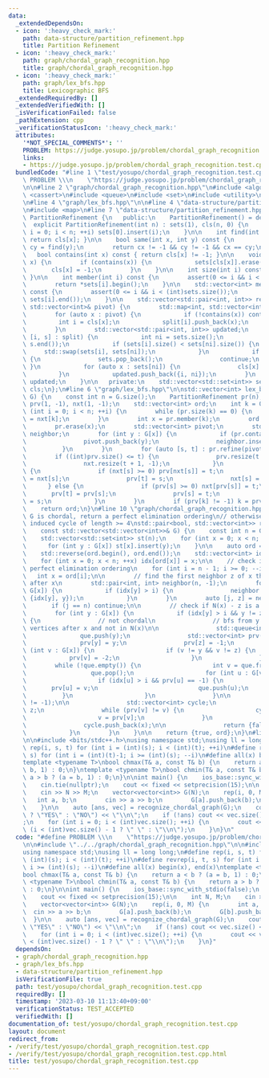 ```yaml
---
data:
  _extendedDependsOn:
  - icon: ':heavy_check_mark:'
    path: data-structure/partition_refinement.hpp
    title: Partition Refinement
  - icon: ':heavy_check_mark:'
    path: graph/chordal_graph_recognition.hpp
    title: graph/chordal_graph_recognition.hpp
  - icon: ':heavy_check_mark:'
    path: graph/lex_bfs.hpp
    title: Lexicographic BFS
  _extendedRequiredBy: []
  _extendedVerifiedWith: []
  _isVerificationFailed: false
  _pathExtension: cpp
  _verificationStatusIcon: ':heavy_check_mark:'
  attributes:
    '*NOT_SPECIAL_COMMENTS*': ''
    PROBLEM: https://judge.yosupo.jp/problem/chordal_graph_recognition.test.cpp
    links:
    - https://judge.yosupo.jp/problem/chordal_graph_recognition.test.cpp
  bundledCode: "#line 1 \"test/yosupo/chordal_graph_recognition.test.cpp\"\n#define\
    \ PROBLEM \\\n    \"https://judge.yosupo.jp/problem/chordal_graph_recognition.test.cpp\"\
    \n\n#line 2 \"graph/chordal_graph_recognition.hpp\"\n#include <algorithm>\n#include\
    \ <cassert>\n#include <queue>\n#include <set>\n#include <utility>\n#include <vector>\n\
    \n#line 4 \"graph/lex_bfs.hpp\"\n\n#line 4 \"data-structure/partition_refinement.hpp\"\
    \n#include <map>\n#line 7 \"data-structure/partition_refinement.hpp\"\n\nclass\
    \ PartitionRefinement {\n   public:\n    PartitionRefinement() = default;\n  \
    \  explicit PartitionRefinement(int n) : sets(1), cls(n, 0) {\n        for (int\
    \ i = 0; i < n; ++i) sets[0].insert(i);\n    }\n\n    int find(int x) const {\
    \ return cls[x]; }\n\n    bool same(int x, int y) const {\n        int cx = find(x),\
    \ cy = find(y);\n        return cx != -1 && cy != -1 && cx == cy;\n    }\n\n \
    \   bool contains(int x) const { return cls[x] != -1; }\n\n    void erase(int\
    \ x) {\n        if (contains(x)) {\n            sets[cls[x]].erase(x);\n     \
    \       cls[x] = -1;\n        }\n    }\n\n    int size(int i) const { return sets[i].size();\
    \ }\n\n    int member(int i) const {\n        assert(0 <= i && i < (int)sets.size());\n\
    \        return *sets[i].begin();\n    }\n\n    std::vector<int> members(int i)\
    \ const {\n        assert(0 <= i && i < (int)sets.size());\n        return std::vector<int>(sets[i].begin(),\
    \ sets[i].end());\n    }\n\n    std::vector<std::pair<int, int>> refine(const\
    \ std::vector<int>& pivot) {\n        std::map<int, std::vector<int>> split;\n\
    \        for (auto x : pivot) {\n            if (!contains(x)) continue;\n   \
    \         int i = cls[x];\n            split[i].push_back(x);\n            sets[i].erase(x);\n\
    \        }\n        std::vector<std::pair<int, int>> updated;\n        for (auto&\
    \ [i, s] : split) {\n            int ni = sets.size();\n            sets.emplace_back(s.begin(),\
    \ s.end());\n            if (sets[i].size() < sets[ni].size()) {\n           \
    \     std::swap(sets[i], sets[ni]);\n            }\n            if (sets[ni].empty())\
    \ {\n                sets.pop_back();\n                continue;\n           \
    \ }\n            for (auto x : sets[ni]) {\n                cls[x] = ni;\n   \
    \         }\n            updated.push_back({i, ni});\n        }\n        return\
    \ updated;\n    }\n\n   private:\n    std::vector<std::set<int>> sets;\n    std::vector<int>\
    \ cls;\n};\n#line 6 \"graph/lex_bfs.hpp\"\n\nstd::vector<int> lex_bfs(const std::vector<std::vector<int>>&\
    \ G) {\n    const int n = G.size();\n    PartitionRefinement pr(n);\n    std::vector<int>\
    \ prv(1, -1), nxt(1, -1);\n    std::vector<int> ord;\n    int k = 0;\n    for\
    \ (int i = 0; i < n; ++i) {\n        while (pr.size(k) == 0) {\n            k\
    \ = nxt[k];\n        }\n        int x = pr.member(k);\n        ord.push_back(x);\n\
    \        pr.erase(x);\n        std::vector<int> pivot;\n        std::set<int>\
    \ neighbor;\n        for (int y : G[x]) {\n            if (pr.contains(y)) {\n\
    \                pivot.push_back(y);\n                neighbor.insert(y);\n  \
    \          }\n        }\n        for (auto [s, t] : pr.refine(pivot)) {\n    \
    \        if ((int)prv.size() <= t) {\n                prv.resize(t + 1, -1);\n\
    \                nxt.resize(t + 1, -1);\n            }\n            if (neighbor.count(pr.member(s)))\
    \ {\n                if (nxt[s] >= 0) prv[nxt[s]] = t;\n                nxt[t]\
    \ = nxt[s];\n                prv[t] = s;\n                nxt[s] = t;\n      \
    \      } else {\n                if (prv[s] >= 0) nxt[prv[s]] = t;\n         \
    \       prv[t] = prv[s];\n                prv[s] = t;\n                nxt[t]\
    \ = s;\n            }\n        }\n        if (prv[k] != -1) k = prv[k];\n    }\n\
    \    return ord;\n}\n#line 10 \"graph/chordal_graph_recognition.hpp\"\n\n// if\
    \ G is chordal, return a perfect elimination ordering\n// otherwise return an\
    \ induced cycle of length >= 4\nstd::pair<bool, std::vector<int>> recognize_chordal_graph(\n\
    \    const std::vector<std::vector<int>>& G) {\n    const int n = G.size();\n\
    \    std::vector<std::set<int>> st(n);\n    for (int x = 0; x < n; ++x) {\n  \
    \      for (int y : G[x]) st[x].insert(y);\n    }\n\n    auto ord = lex_bfs(G);\n\
    \    std::reverse(ord.begin(), ord.end());\n    std::vector<int> idx(n, -1);\n\
    \    for (int x = 0; x < n; ++x) idx[ord[x]] = x;\n\n    // check if ord is a\
    \ perfect elimination ordering\n    for (int i = n - 1; i >= 0; --i) {\n     \
    \   int x = ord[i];\n\n        // find the first neighbor z of x that appears\
    \ after x\n        std::pair<int, int> neighbor(n, -1);\n        for (int y :\
    \ G[x]) {\n            if (idx[y] > i) {\n                neighbor = std::min(neighbor,\
    \ {idx[y], y});\n            }\n        }\n        auto [j, z] = neighbor;\n \
    \       if (j == n) continue;\n\n        // check if N(x) - z is a subset of N(z)\n\
    \        for (int y : G[x]) {\n            if (idx[y] > i && y != z && !st[y].count(z))\
    \ {\n                // not chordal\n                // bfs from y to z using\
    \ vertices after x and not in N(x)\n\n                std::queue<int> que;\n \
    \               que.push(y);\n                std::vector<int> prv(n, -1);\n \
    \               prv[y] = y;\n                prv[z] = -1;\n                for\
    \ (int v : G[x]) {\n                    if (v != y && v != z) {\n            \
    \            prv[v] = -2;\n                    }\n                }\n        \
    \        while (!que.empty()) {\n                    int v = que.front();\n  \
    \                  que.pop();\n                    for (int u : G[v]) {\n    \
    \                    if (idx[u] > i && prv[u] == -1) {\n                     \
    \       prv[u] = v;\n                            que.push(u);\n              \
    \          }\n                    }\n                }\n\n                assert(prv[z]\
    \ != -1);\n\n                std::vector<int> cycle;\n                int v =\
    \ z;\n                while (prv[v] != v) {\n                    cycle.push_back(v);\n\
    \                    v = prv[v];\n                }\n                cycle.push_back(y);\n\
    \                cycle.push_back(x);\n\n                return {false, cycle};\n\
    \            }\n        }\n    }\n\n    return {true, ord};\n}\n#line 5 \"test/yosupo/chordal_graph_recognition.test.cpp\"\
    \n\n#include <bits/stdc++.h>\nusing namespace std;\nusing ll = long long;\n#define\
    \ rep(i, s, t) for (int i = (int)(s); i < (int)(t); ++i)\n#define revrep(i, t,\
    \ s) for (int i = (int)(t)-1; i >= (int)(s); --i)\n#define all(x) begin(x), end(x)\n\
    template <typename T>\nbool chmax(T& a, const T& b) {\n    return a < b ? (a =\
    \ b, 1) : 0;\n}\ntemplate <typename T>\nbool chmin(T& a, const T& b) {\n    return\
    \ a > b ? (a = b, 1) : 0;\n}\n\nint main() {\n    ios_base::sync_with_stdio(false);\n\
    \    cin.tie(nullptr);\n    cout << fixed << setprecision(15);\n\n    int N, M;\n\
    \    cin >> N >> M;\n    vector<vector<int>> G(N);\n    rep(i, 0, M) {\n     \
    \   int a, b;\n        cin >> a >> b;\n        G[a].push_back(b);\n        G[b].push_back(a);\n\
    \    }\n\n    auto [ans, vec] = recognize_chordal_graph(G);\n    cout << (ans\
    \ ? \"YES\" : \"NO\") << \"\\n\";\n    if (!ans) cout << vec.size() << \"\\n\"\
    ;\n    for (int i = 0; i < (int)vec.size(); ++i) {\n        cout << vec[i] <<\
    \ (i < (int)vec.size() - 1 ? \" \" : \"\\n\");\n    }\n}\n"
  code: "#define PROBLEM \\\n    \"https://judge.yosupo.jp/problem/chordal_graph_recognition.test.cpp\"\
    \n\n#include \"../../graph/chordal_graph_recognition.hpp\"\n\n#include <bits/stdc++.h>\n\
    using namespace std;\nusing ll = long long;\n#define rep(i, s, t) for (int i =\
    \ (int)(s); i < (int)(t); ++i)\n#define revrep(i, t, s) for (int i = (int)(t)-1;\
    \ i >= (int)(s); --i)\n#define all(x) begin(x), end(x)\ntemplate <typename T>\n\
    bool chmax(T& a, const T& b) {\n    return a < b ? (a = b, 1) : 0;\n}\ntemplate\
    \ <typename T>\nbool chmin(T& a, const T& b) {\n    return a > b ? (a = b, 1)\
    \ : 0;\n}\n\nint main() {\n    ios_base::sync_with_stdio(false);\n    cin.tie(nullptr);\n\
    \    cout << fixed << setprecision(15);\n\n    int N, M;\n    cin >> N >> M;\n\
    \    vector<vector<int>> G(N);\n    rep(i, 0, M) {\n        int a, b;\n      \
    \  cin >> a >> b;\n        G[a].push_back(b);\n        G[b].push_back(a);\n  \
    \  }\n\n    auto [ans, vec] = recognize_chordal_graph(G);\n    cout << (ans ?\
    \ \"YES\" : \"NO\") << \"\\n\";\n    if (!ans) cout << vec.size() << \"\\n\";\n\
    \    for (int i = 0; i < (int)vec.size(); ++i) {\n        cout << vec[i] << (i\
    \ < (int)vec.size() - 1 ? \" \" : \"\\n\");\n    }\n}"
  dependsOn:
  - graph/chordal_graph_recognition.hpp
  - graph/lex_bfs.hpp
  - data-structure/partition_refinement.hpp
  isVerificationFile: true
  path: test/yosupo/chordal_graph_recognition.test.cpp
  requiredBy: []
  timestamp: '2023-03-10 11:13:40+09:00'
  verificationStatus: TEST_ACCEPTED
  verifiedWith: []
documentation_of: test/yosupo/chordal_graph_recognition.test.cpp
layout: document
redirect_from:
- /verify/test/yosupo/chordal_graph_recognition.test.cpp
- /verify/test/yosupo/chordal_graph_recognition.test.cpp.html
title: test/yosupo/chordal_graph_recognition.test.cpp
---
```

